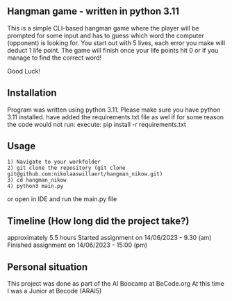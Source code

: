 
## Hangman game - written in python 3.11


This is a simple CLI-based hangman game where the player will be prompted for
some input and has to guess which word the computer (opponent) is looking for. You start out with 5 lives, each
error you make will deduct 1 life point. The game will finish once your life points hit 0 or if you manage to find
the correct word!

Good Luck!

## Installation
Program was written using python 3.11. Please make sure you have python 3.11 installed.
have added the requirements.txt file as wel if for some reason the code would not run:
 execute: pip install -r requirements.txt

## Usage
```
1) Navigate to your workfolder
2) git clone the repository (git clone git@github.com:nikolaaswillaert/hangman_nikow.git)
3) cd hangman_nikow
4) python3 main.py
```

or open in IDE and run the main.py file

## Timeline (How long did the project take?)
approximately 5.5 hours
Started assignment on 14/06/2023 - 9.30 (am)
Finished assignment on 14/06/2023 - 15:00 (pm)

## Personal situation
This project was done as part of the AI Boocamp at BeCode.org
At this time I was a Junior at Becode (ARAI5)
